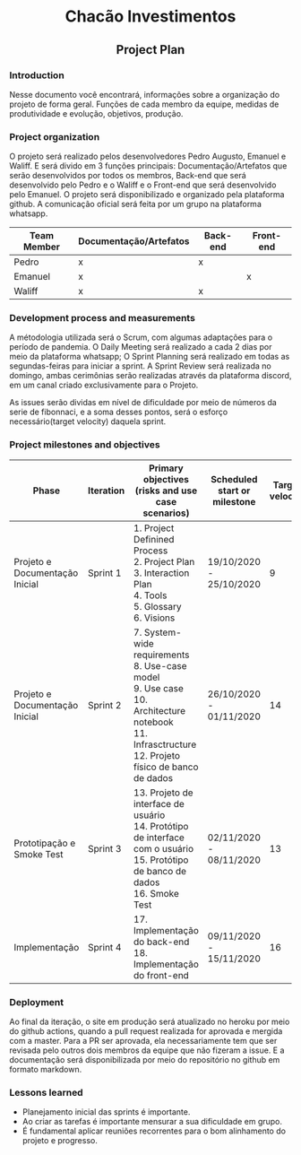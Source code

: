 <h1 align="center">Chacão Investimentos</h1>
<h2 align="center">Project Plan</h2>

### Introduction
Nesse documento você encontrará, informações sobre a organização do projeto de forma geral. Funções de cada membro da equipe, medidas de produtividade e evolução, objetivos, produção.


### Project organization
O projeto será realizado pelos desenvolvedores Pedro Augusto, Emanuel e Waliff. E será divido em 3 funções principais: Documentação/Artefatos que serão desenvolvidos por todos os membros, Back-end que será desenvolvido pelo Pedro e o Waliff e o Front-end que será desenvolvido pelo Emanuel. O projeto será disponibilizado e organizado pela plataforma github. A comunicação oficial será feita por um grupo na plataforma whatsapp.

| Team Member | Documentação/Artefatos | Back-end |  Front-end | 
|-------------|------------------------|----------| ---------- | 
| Pedro       | x                      | x        |            | 
| Emanuel     | x                      |          |          x | 
| Waliff      | x                      |x         |            | 


### Development process and measurements
A métodologia utilizada será o Scrum, com algumas adaptações para o período de pandemia. O Daily Meeting será realizado a cada 2 dias por meio da plataforma whatsapp; O Sprint Planning será realizado em todas as segundas-feiras para iniciar a sprint. A Sprint Review será realizada no domingo, ambas cerimônias serão realizadas através da plataforma discord, em um canal criado exclusivamente para o Projeto.

As issues serão dividas em nível de dificuldade por meio de números da serie de fibonnaci, e a soma desses pontos, será o esforço necessário(target velocity) daquela sprint.

### Project milestones and objectives

| Phase                          | Iteration | Primary objectives (risks and use case scenarios)                                                                                                                    | Scheduled start or milestone | Target velocity |
|--------------------------------|-----------|----------------------------------------------------------------------------------------------------------------------------------------------------------------------|------------------------------|-----------------|
| Projeto e Documentação Inicial | Sprint 1  | 1. Project Definined Process <br> 2. Project Plan<br> 3. Interaction Plan<br> 4. Tools<br> 5. Glossary<br> 6. Visions<br>                                            | 19/10/2020 - 25/10/2020      | 9              |
| Projeto e Documentação Inicial | Sprint 2  | 7. System-wide requirements<br> 8. Use-case model<br> 9. Use case<br> 10. Architecture notebook<br> 11. Infrasctructure<br> 12. Projeto físico de banco de dados<br> | 26/10/2020 - 01/11/2020      | 14              |
| Prototipação e Smoke Test      | Sprint 3  | 13. Projeto de interface de usuário<br> 14. Protótipo de interface com o usuário<br> 15. Protótipo de banco de dados<br> 16. Smoke Test<br>                          | 02/11/2020 - 08/11/2020      | 13              |
| Implementação                  | Sprint 4  | 17. Implementação do back-end<br> 18. Implementação do front-end<br>                                                                                                 | 09/11/2020 - 15/11/2020      | 16              |

### Deployment
Ao final da iteração, o site em produção será atualizado no heroku por meio do github actions, quando a pull request realizada for aprovada e mergida com a master. Para a PR ser aprovada, ela necessariamente tem que ser revisada pelo outros dois membros da equipe que não fizeram a issue. 
E a documentação será disponibilizada por meio do repositório no github em formato markdown.

### Lessons learned
- Planejamento inicial das sprints é importante.
- Ao criar as tarefas é importante mensurar a sua dificuldade em grupo.
- É fundamental aplicar reuniões recorrentes para o bom alinhamento do projeto e progresso.
